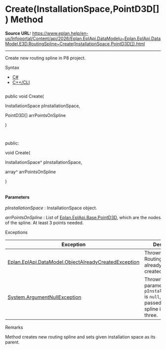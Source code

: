 # Create(InstallationSpace,PointD3D[]) Method

**Source URL:** https://www.eplan.help/en-us/Infoportal/Content/api/2026/Eplan.EplApi.DataModelu~Eplan.EplApi.DataModel.E3D.RoutingSpline~Create(InstallationSpace,PointD3D[]).html

---

Create new routing spline in P8 project.

Syntax

- [C#](#i-syntax-CS)
- [C++/CLI](#i-syntax-CPP2005)

```
```
public void Create( 

   InstallationSpace pInstallationSpace,

   PointD3D[] arrPointsOnSpline

)
```
```

```
```
public:

void Create( 

   InstallationSpace^ pInstallationSpace,

   array<PointD3D>^ arrPointsOnSpline

)
```
```

#### Parameters

*pInstallationSpace*
:   InstallationSpace object.

*arrPointsOnSpline*
:   List of [Eplan.EplApi.Base.PointD3D](Eplan.EplApi.Baseu~Eplan.EplApi.Base.PointD3D.html), which are the nodes of the spline. At least 3 points needed.

Exceptions

| Exception | Description |
| --- | --- |
| [Eplan.EplApi.DataModel.ObjectAlreadyCreatedException](Eplan.EplApi.DataModelu~Eplan.EplApi.DataModel.ObjectAlreadyCreatedException.html) | Thrown when the RoutingSpline has already been created. |
| [System.ArgumentNullException](#) | Thrown if parameter `pInstallationSpace` is `null`, number of passed points on spline is less then three. |

Remarks

Method creates new routing spline and sets given installation space as its parent.
